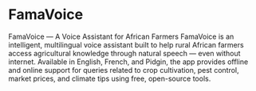 # FamaVoice
FamaVoice — A Voice Assistant for African Farmers
  FamaVoice is an intelligent, multilingual voice assistant built to help rural African farmers
access agricultural knowledge through natural speech — even without internet. Available in
English, French, and Pidgin, the app provides offline and online support for queries related to
crop cultivation, pest control, market prices, and climate tips using free, open-source tools.
